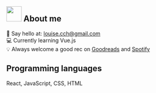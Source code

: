 ## <img src="https://res.cloudinary.com/dlmgs0z2s/image/upload/v1701203694/cat_f59hcc.gif" width="40px"> About me

👋 Say hello at: louise.cch@gmail.com <br />
💻 Currently learning Vue.js  <br />
💡 Always welcome a good rec on <a href="https://www.goodreads.com/user/show/8620918-louise" target="_blank">Goodreads</a> and <a href="https://open.spotify.com/user/chingheirocks?si=EKxGEdrQRF6-CEJMHbat4g" target="_blank">Spotify</a>

## Programming languages

React, JavaScript, CSS, HTML 
